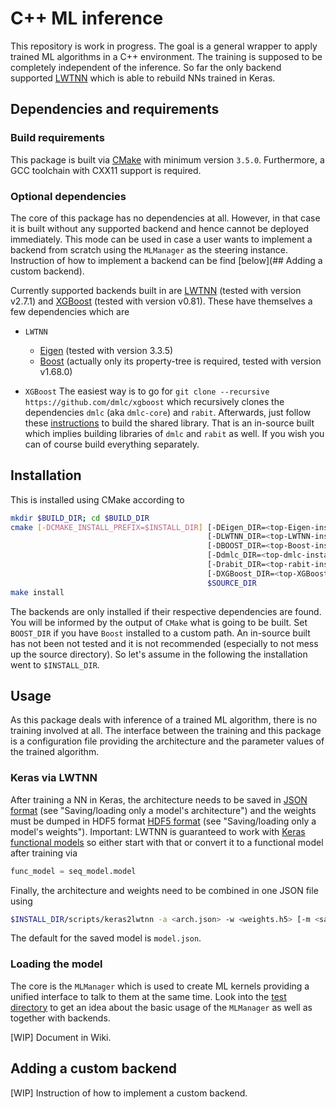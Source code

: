 # C++ ML inference
This repository is work in progress. The goal is a general wrapper to apply trained ML algorithms in a C++ environment. The training is supposed to be completely independent of the inference. So far the only backend supported [LWTNN](https://github.com/lwtnn/lwtnn) which is able to rebuild NNs trained in Keras.

## Dependencies and requirements

### Build requirements

This package is built via [CMake](https://cmake.org/) with minimum version `3.5.0`. Furthermore, a GCC toolchain with CXX11 support is required.

### Optional dependencies

The core of this package has no dependencies at all. However, in that case it is built without any supported backend and hence cannot be deployed immediately. This mode can be used in case a user wants to implement a backend from scratch using the `MLManager` as the steering instance. Instruction of how to implement a backend can be find [below](## Adding a custom backend).

Currently supported backends built in are [LWTNN](https://github.com/lwtnn/lwtnn) (tested with version v2.7.1) and [XGBoost](https://xgboost.readthedocs.io/en/latest/index.html) (tested with version v0.81). These have themselves a few dependencies which are

* `LWTNN`
  * [Eigen](http://eigen.tuxfamily.org/index.php?title=Main_Page) (tested with version 3.3.5)
  * [Boost](https://www.boost.org/) (actually only its property-tree is required, tested with version v1.68.0)

* `XGBoost` The easiest way is to go for `git clone --recursive https://github.com/dmlc/xgboost` which recursively clones the dependencies `dmlc` (aka `dmlc-core`) and `rabit`. Afterwards, just follow these [instructions](https://xgboost.readthedocs.io/en/latest/build.html#building-the-shared-library) to build the shared library. That is an in-source built which implies building libraries of `dmlc` and `rabit` as well. If you wish you can of course build everything separately.

## Installation
This is installed using CMake according to
```bash
mkdir $BUILD_DIR; cd $BUILD_DIR
cmake [-DCMAKE_INSTALL_PREFIX=$INSTALL_DIR] [-DEigen_DIR=<top-Eigen-install-dir>] \
                                            [-DLWTNN_DIR=<top-LWTNN-install-dir>] \
                                            [-DBOOST_DIR=<top-Boost-install-dir>] \
                                            [-Ddmlc_DIR=<top-dmlc-install-dir>] \
                                            [-Drabit_DIR=<top-rabit-install-dir>] \
                                            [-DXGBoost_DIR=<top-XGBoost-install-dir>] \
                                            $SOURCE_DIR
make install
```
The backends are only installed if their respective dependencies are found. You will be informed by the output of `CMake` what is going to be built.
Set `BOOST_DIR` if you have `Boost` installed to a custom path. An in-source built has not been not tested and it is not recommended (especially to not mess up the source directory). So let's assume in the following the installation went to `$INSTALL_DIR`.

## Usage
As this package deals with inference of a trained ML algorithm, there is no training involved at all. The interface between the training and this package is a configuration file providing the architecture and the parameter values of the trained algorithm.

### Keras via LWTNN
After training a NN in Keras, the architecture needs to be saved in [JSON format](https://keras.io/getting-started/faq/#how-can-i-save-a-keras-model) (see "Saving/loading only a model's architecture") and the weights must be dumped in HDF5 format [HDF5 format](https://keras.io/getting-started/faq/#how-can-i-save-a-keras-model) (see "Saving/loading only a model's weights"). Important: LWTNN is guaranteed to work with [Keras functional models](https://keras.io/getting-started/functional-api-guide/) so either start with that or convert it to a functional model after training via
```python
func_model = seq_model.model
```
 Finally, the architecture and weights need to be combined in one JSON file using
 ```bash
 $INSTALL_DIR/scripts/keras2lwtnn -a <arch.json> -w <weights.h5> [-m <saved_model.json>]
 ```
 The default for the saved model is `model.json`.

### Loading the model
The core is the `MLManager` which is used to create ML kernels providing a unified interface to talk to them at the same time. Look into the [test directory](test) to get an idea about the basic usage of the `MLManager` as well as together with backends.

[WIP] Document in Wiki.

## Adding a custom backend

[WIP] Instruction of how to implement a custom backend.
